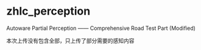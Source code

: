 # zhlc_perception
Autoware Partial Perception —— Comprehensive Road Test Part (Modified)

本次上传没有包含全部，只上传了部分需要的感知内容